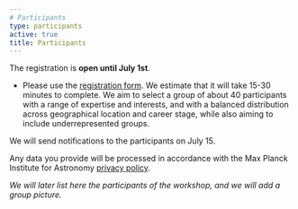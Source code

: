 ```yaml
---
# Participants
type: participants
active: true
title: Participants
---
```


<i class="fa-solid fa-people-group"></i> The registration is **open until July 1st**.

* Please use the [registration form](https://docs.google.com/forms/d/e/1FAIpQLSeI6RYesaN5AOxwoazz4GvwZf1E_CbY8MaZQy2LyLy3HOk4SQ/viewform?usp=sf_link). We estimate that it will take 15-30 minutes to complete. We aim to select a group of about 40 participants with a range of expertise and interests, and with a balanced distribution across geographical location and career stage, while also aiming to include underrepresented groups.

<i class="fa-solid fa-envelope-open-text"></i> We will send notifications to the participants on July 15.

<i class="fa-solid fa-file-shield"></i> Any data you provide will be processed in accordance with the Max Planck Institute for Astronomy [privacy policy](http://www.mpia.de/privacy-policy).

_We will later list here the participants of the workshop, and we will add a group picture._
